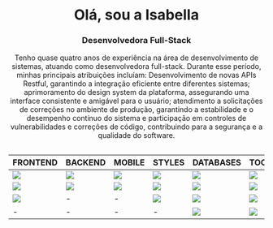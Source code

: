 <h1 align="center">Olá, sou a Isabella </h1>
<h3 align="center">
    Desenvolvedora Full-Stack
</h3>

<p align="center">
Tenho quase quatro anos de experiência na área de desenvolvimento de sistemas, atuando como desenvolvedora full-stack. Durante esse período, minhas principais atribuições incluíam: Desenvolvimento de novas APIs Restful, garantindo a integração eficiente entre diferentes sistemas; aprimoramento do design system da plataforma, assegurando uma interface consistente e amigável para o usuário; atendimento a solicitações de correções no ambiente de produção, garantindo a estabilidade e o desempenho contínuo do sistema e participação em controles de vulnerabilidades e correções de código, contribuindo para a segurança e a qualidade do software.
</p>




##
<table align="center">
    <thead>
        <tr>
            <th align="center">FRONTEND</th>
            <th align="center">BACKEND</th>
            <th align="center">MOBILE</th>
            <th align="center">STYLES</th>
            <th align="center">DATABASES</th>
            <th align="center">TOOLS</th>
        </tr>
    </thead>
    <tbody>
        <tr>
            <td align="left">
                <a href="https://reactjs.org/" target="_blank" rel="opener">
                    <img src="https://img.shields.io/badge/REACT-gray?logo=react" style="max-width: 100%;">
                </a>
            </td>
            <td align="left">
                <a href="https://nodejs.org" target="_blank" rel="opener">
                    <img src="https://img.shields.io/badge/NODE-gray?logo=nodedotjs" style="max-width: 100%;">
                </a>
            </td>
            <td align="left">
                <a href="https://reactnative.dev/" target="_blank" rel="opener">
                    <img src="https://img.shields.io/badge/REACT%20NATIVE-gray?logo=react" style="max-width: 100%;">
                </a>
            </td>
            <td align="left">
                <a href="https://styled-components.com/" target="_blank" rel="opener">
                    <img src="https://img.shields.io/badge/STYLED%20COMPONENTS-gray?logo=styledcomponents" style="max-width: 100%;">
                </a>
            </td>
            <td align="left">
                <a href="https://firebase.google.com/" target="_blank" rel="opener">
                    <img src="https://img.shields.io/badge/FIREBASE-gray?logo=firebase" style="max-width: 100%;">
                </a>
            </td>
            <td align="left">
                <a href="https://git-scm.com/" target="_blank" rel="opener">
                    <img src="https://img.shields.io/badge/GIT-gray?logo=git" style="max-width: 100%;">
                </a>
            </td>
        </tr>
        <tr>
            <td align="left">
                <a href="https://developer.mozilla.org/en-US/docs/Web/JavaScript" target="_blank" rel="opener">
                    <img src="https://img.shields.io/badge/JAVASCRIPT-gray?logo=javascript" style="max-width: 100%;">
                </a>
            </td>
            <td align="left">
                <a href="https://www.python.org" target="_blank" rel="opener">
                    <img src="https://img.shields.io/badge/PYTHON-gray?logo=python" style="max-width: 100%;">
                </a>
            </td>  
            <td align="left">
                <a href="https://flutter.dev/" target="_blank" rel="opener">
                    <img src="https://img.shields.io/badge/FLUTTER-gray?logo=flutter" style="max-width: 100%;">
                </a>
            </td>
            <td align="left">
                <a href="https://www.w3schools.com/css/" target="_blank" rel="opener">
                    <img src="https://img.shields.io/badge/CSS-gray?logo=css3" style="max-width: 100%;">
                </a>
            </td>
            <td align="left">
                <a href="https://www.microsoft.com/en-us/sql-server" target="_blank" rel="opener">
                    <img src="https://img.shields.io/badge/SQL%20SERVER-gray?logo=microsoftsqlserver" style="max-width: 100%;">
                </a>
            </td>
            <td align="left">
                <a href="https://www.figma.com/" target="_blank" rel="opener">
                    <img src="https://img.shields.io/badge/FIGMA-gray?logo=figma" style="max-width: 100%;">
                </a>
            </td>
        </tr>
        <tr>
            <td align="left">
                <a href="https://www.w3schools.com/html/" target="_blank" rel="opener">
                    <img src="https://img.shields.io/badge/HTML-gray?logo=html5" style="max-width: 100%;">
                </a>
            </td>
            <td align="left">-</td>
            <td align="left">-</td>
            <td align="left">
                <a href="https://tailwindcss.com/" target="_blank" rel="opener">
                    <img src="https://img.shields.io/badge/TAILWINDCSS-gray?logo=tailwindcss" style="max-width: 100%;">
                </a>
            </td>
            <td align="left">
                <a href="https://www.mysql.com/" target="_blank" rel="opener">
                    <img src="https://img.shields.io/badge/MYSQL-gray?logo=mysql" style="max-width: 100%;">
                </a>
            </td>
            <td align="left">
                <a href="https://jestjs.io" target="_blank" rel="opener">
                    <img src="https://img.shields.io/badge/JEST-gray?logo=jest" style="max-width: 100%;">
                </a>
            </td>
        </tr>
        <tr>
            <td align="left">-</td>
            <td align="left">-</td>
            <td align="left">-</td>
            <td align="left">-</td>
            <td align="left">
                <a href="https://www.sqlite.org/" target="_blank" rel="opener">
                    <img src="https://img.shields.io/badge/SQLITE-gray?logo=sqlite" style="max-width: 100%;">
                </a>
            </td>
            <td align="left">
                <a href="https://www.selenium.dev" target="_blank" rel="opener">
                    <img src="https://img.shields.io/badge/SELENIUM-gray?logo=selenium" style="max-width: 100%;">
                </a>
            </td>
        </tr>
    </tbody>
</table>

